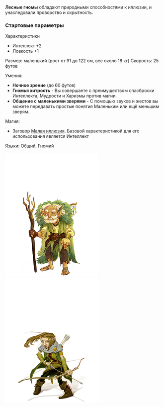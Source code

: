 **Лесные гномы** обладают природными способностями к иллюзии, и унаследовали проворство и скрытность.

### Стартовые параметры
Характеристики
- Интеллект +2
- Ловкость +1

Размер: маленький  (рост от 91 до 122 см, вес около 18 кг)
Скорость: 25 футов

Умения:
- **Ночное зрение** (до 60 футов)
- **Гномья хитрость** - Вы совершаете с преимуществом спасброски Интеллекта, Мудрости и Харизмы против магии.
- **Общение с маленькими зверями** - С помощью звуков и жестов вы можете передавать простые понятия Маленьким или ещё меньшим зверям.

Магия:
- Заговор [Малая иллюзия](</Правила/Магия/Малая иллюзия.md>). Базовой характеристикой для его использования является Интеллект

Языки: Общий, Гномий

![Лесной гном](../../Img/R-gnome-forest1.png)![Лесной гном](../../Img/R-gnome-forest2.png)